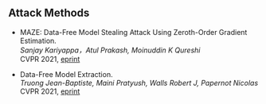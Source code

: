 ## Attack Methods

- MAZE: Data-Free Model Stealing Attack Using Zeroth-Order Gradient Estimation.  
  *Sanjay Kariyappa，Atul Prakash, Moinuddin K Qureshi*  
  CVPR 2021, [eprint](https://ieeexplore.ieee.org/document/9577631)

- Data-Free Model Extraction.  
  *Truong Jean-Baptiste, Maini Pratyush, Walls Robert J, Papernot Nicolas* 
  CVPR 2021, [eprint](https://arxiv.org/abs/2011.14779)
